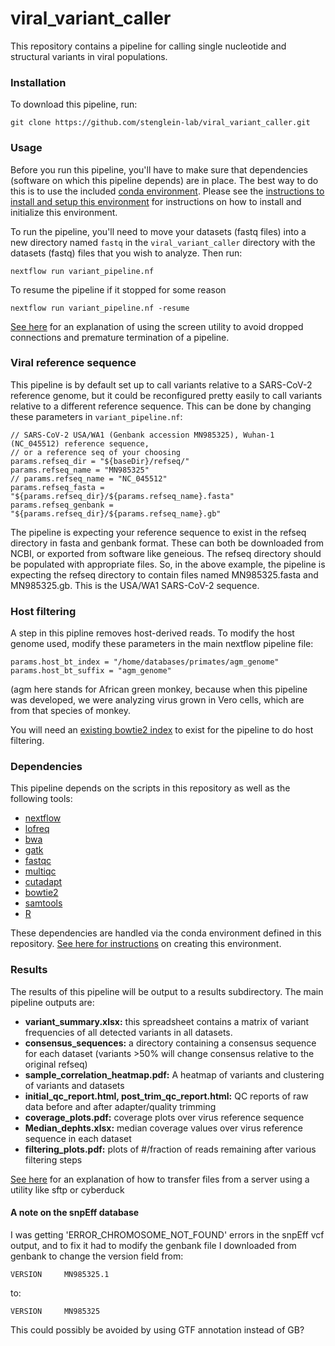 # viral_variant_caller

This repository contains a pipeline for calling single nucleotide and structural variants in viral populations. 


### Installation

To download this pipeline, run:

```
git clone https://github.com/stenglein-lab/viral_variant_caller.git
```

### Usage

Before you run this pipeline, you'll have to make sure that dependencies (software on which this pipeline depends) are in place.  The best way to do this is to use the included [conda environment](./environment_setup/variant_conda_environment.yaml).  Please see the [instructions to install and setup this environment](./environment_setup/README.md) for instructions on how to install and initialize this environment.

To run the pipeline, you'll need to move your datasets (fastq files) into a new directory named `fastq` in the `viral_variant_caller` directory with the datasets (fastq) files that you wish to analyze.  Then run:

```
nextflow run variant_pipeline.nf 
```

To resume the pipeline if it stopped for some reason

```
nextflow run variant_pipeline.nf -resume
```

[See here](https://github.com/stenglein-lab/taxonomy_pipeline/blob/master/docs/tutorial.md#section_screen) for an explanation of using the screen utility to avoid dropped connections and premature termination of a pipeline.


### Viral reference sequence

This pipeline is by default set up to call variants relative to a SARS-CoV-2 reference genome, but it could be reconfigured pretty easily to call variants relative to a different reference sequence.  This can be done by changing these parameters in `variant_pipeline.nf`:

```
// SARS-CoV-2 USA/WA1 (Genbank accession MN985325), Wuhan-1 (NC_045512) reference sequence, 
// or a reference seq of your choosing                                          
params.refseq_dir = "${baseDir}/refseq/"                                        
params.refseq_name = "MN985325"                                                 
// params.refseq_name = "NC_045512"                                             
params.refseq_fasta = "${params.refseq_dir}/${params.refseq_name}.fasta"        
params.refseq_genbank = "${params.refseq_dir}/${params.refseq_name}.gb" 
```

The pipeline is expecting your reference sequence to exist in the refseq directory in fasta and genbank format.  These can both be downloaded from NCBI, or exported from software like geneious.  The refseq directory should be populated with appropriate files.  So, in the above example, the pipeline is expecting the refseq directory to contain files named MN985325.fasta and MN985325.gb.  This is the USA/WA1 SARS-CoV-2 sequence.  

### Host filtering

A step in this pipline removes host-derived reads.  To modify the host genome used, modify these parameters in the main nextflow pipeline file:
```
params.host_bt_index = "/home/databases/primates/agm_genome"                    
params.host_bt_suffix = "agm_genome"                                            
```

(agm here stands for African green monkey, because when this pipeline was developed, we were analyzing virus grown in Vero cells, which are from that species of monkey.

You will need an [existing bowtie2 index](http://bowtie-bio.sourceforge.net/bowtie2/manual.shtml#the-bowtie2-build-indexer) to exist for the pipeline to do host filtering.  


### Dependencies

This pipeline depends on the scripts in this repository as well as the following tools:

- [nextflow](https://www.nextflow.io/)
- [lofreq](https://csb5.github.io/lofreq/)
- [bwa](https://github.com/lh3/bwa)
- [gatk](https://gatk.broadinstitute.org/hc/en-us)
- [fastqc](https://www.bioinformatics.babraham.ac.uk/projects/fastqc/)
- [multiqc](https://multiqc.info/)
- [cutadapt](https://cutadapt.readthedocs.io/en/stable/)
- [bowtie2](http://bowtie-bio.sourceforge.net/bowtie2/index.shtml)
- [samtools](http://samtools.github.io/)
- [R](https://www.r-project.org/)

These dependencies are handled via the conda environment defined in this repository.  [See here for instructions](./environment_setup/README.md) on creating this environment. 


### Results

The results of this pipeline will be output to a results subdirectory. The main pipeline outputs are:

- **variant_summary.xlsx:** this spreadsheet contains a matrix of variant frequencies of all detected variants in all datasets. 
- **consensus_sequences:** a directory containing a consensus sequence for each dataset (variants >50% will change consensus relative to the original refseq)
- **sample_correlation_heatmap.pdf:** A heatmap of variants and clustering of variants and datasets
- **initial_qc_report.html, post_trim_qc_report.html:** QC reports of raw data before and after adapter/quality trimming
- **coverage_plots.pdf:** coverage plots over virus reference sequence 
- **Median_dephts.xlsx:** median coverage values over virus reference sequence in each dataset
- **filtering_plots.pdf:** plots of #/fraction of reads remaining after various filtering steps

[See here](https://github.com/stenglein-lab/taxonomy_pipeline/blob/master/docs/tutorial.md#-transferring-files-to-and-from-servers) for an explanation of how to transfer files from a server using a utility like sftp or cyberduck

#### A note on the snpEff database

I was getting 'ERROR_CHROMOSOME_NOT_FOUND' errors in the snpEff vcf output, and to fix it had to modify the genbank file I downloaded from genbank to change the version field from: 
```
VERSION     MN985325.1
```

to:

```
VERSION     MN985325
```

This could possibly be avoided by using GTF annotation instead of GB?
